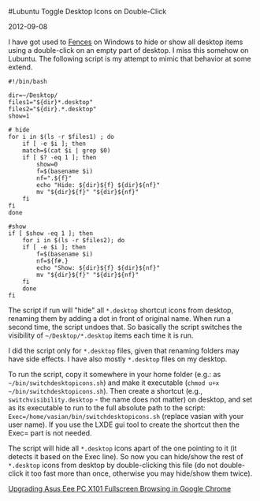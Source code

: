 #Lubuntu Toggle Desktop Icons on Double-Click

2012-09-08

<!--- tags: linux -->

I have got used to [Fences](http://www.stardock.com/products/fences/) on Windows to hide or show all desktop items using a double-click on an empty part of desktop. I miss this somehow on Lubuntu. The following script is my attempt to mimic that behavior at some extend.

```
#!/bin/bash

dir=~/Desktop/
files1="${dir}*.desktop"
files2="${dir}.*.desktop"
show=1

# hide
for i in $(ls -r $files1) ; do 
	if [ -e $i ]; then
	match=$(cat $i | grep $0)
	if [ $? -eq 1 ]; then
		show=0
		f=$(basename $i)
		nf=".${f}" 
		echo "Hide: ${dir}${f} ${dir}${nf}"
		mv "${dir}${f}" "${dir}${nf}"
	fi
fi
done

#show
if [ $show -eq 1 ]; then
	for i in $(ls -r $files2); do
	if [ -e $i ]; then
		f=$(basename $i)
		nf=${f#.}
		echo "Show: ${dir}${f} ${dir}${nf}"
		mv "${dir}${f}" "${dir}${nf}"
	fi
	done
fi
```

The script if run will "hide" all `*.desktop` shortcut icons from desktop, renaming them by adding a dot in front of original name. When run a second time, the script undoes that. So basically the script switches the visibility of `~/Desktop/*.desktop` items each time it is run.

I did the script only for `*.desktop` files, given that renaming folders may have side effects. I have also mostly `*.desktop` files on my desktop.

To run the script, copy it somewhere in your home folder (e.g.: as `~/bin/switchdesktopicons.sh`) and make it executable (`chmod u+x ~/bin/switchdesktopicons.sh`). Then create a shortcut (e.g., `switchvisibility.desktop` - the name does not matter) on desktop, and set as its executable to run to the full absolute path to the script: `Exec=/home/vasian/bin/switchdesktopicons.sh` (replace vasian with your user name). If you use the LXDE gui tool to create the shortcut then the Exec= part is not needed.

The script will hide all `*.desktop` icons apart of the one pointing to it (it detects it based on the Exec line). So now you can hide/show the rest of `*.desktop` icons from desktop by double-clicking this file (do not double-click it too fast more than once, otherwise you may hide/show them twice).


<ins class='nfooter'><a rel='prev' id='fprev' href='#blog/2012/2012-09-29-Upgrading-Asus-Eee-PC-X101.md'>Upgrading Asus Eee PC X101</a> <a rel='next' id='fnext' href='#blog/2012/2012-09-02-Fullscreen-Browsing-in-Google-Chrome.md'>Fullscreen Browsing in Google Chrome</a></ins>
